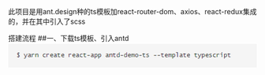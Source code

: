 此项目是用ant.design种的ts模板加react-router-dom、axios、react-redux集成的，并在其中引入了scss

搭建流程
##一、下载ts模板、引入antd
![Image](https://github.com/userguohongyu/img-md/blob/master/1.png)